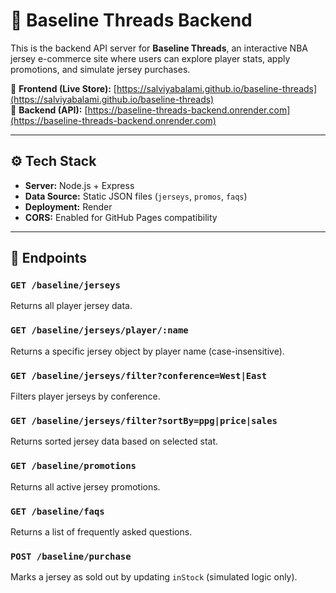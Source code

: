 # 🏀 Baseline Threads Backend

This is the backend API server for **Baseline Threads**, an interactive NBA jersey e-commerce site where users can explore player stats, apply promotions, and simulate jersey purchases.

🔗 **Frontend (Live Store):** [https://salviyabalami.github.io/baseline-threads](https://salviyabalami.github.io/baseline-threads)  
🔗 **Backend (API):** [https://baseline-threads-backend.onrender.com](https://baseline-threads-backend.onrender.com)

---

## ⚙️ Tech Stack

- **Server:** Node.js + Express
- **Data Source:** Static JSON files (`jerseys`, `promos`, `faqs`)
- **Deployment:** Render
- **CORS:** Enabled for GitHub Pages compatibility

---

## 📁 Endpoints

### `GET /baseline/jerseys`
Returns all player jersey data.

### `GET /baseline/jerseys/player/:name`
Returns a specific jersey object by player name (case-insensitive).

### `GET /baseline/jerseys/filter?conference=West|East`
Filters player jerseys by conference.

### `GET /baseline/jerseys/filter?sortBy=ppg|price|sales`
Returns sorted jersey data based on selected stat.

### `GET /baseline/promotions`
Returns all active jersey promotions.

### `GET /baseline/faqs`
Returns a list of frequently asked questions.

### `POST /baseline/purchase`
Marks a jersey as sold out by updating `inStock` (simulated logic only).


